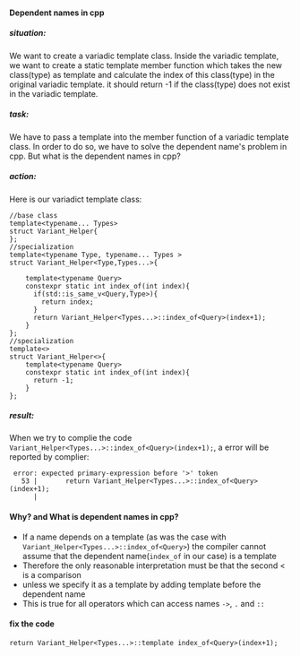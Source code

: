 #### Dependent names in cpp

##### situation:
We want to create a variadic template class. Inside the variadic template, we want to create a static template member function which takes the new class(type) as template and calculate the index of this class(type) in the original variadic template. it should return -1 if the class(type) does not exist in the variadic template.

##### task:
We have to pass a template into the member function of a variadic template class. In order to do so, we have to solve the dependent name's problem in cpp. But what is the dependent names in cpp?

##### action:
Here is our variadict template class:
```
//base class
template<typename... Types> 
struct Variant_Helper{
};
//specialization
template<typename Type, typename... Types > 
struct Variant_Helper<Type,Types...>{
   
    template<typename Query>
    constexpr static int index_of(int index){
      if(std::is_same_v<Query,Type>){
        return index;
      }
      return Variant_Helper<Types...>::index_of<Query>(index+1);
    }
};
//specialization
template<> 
struct Variant_Helper<>{
    template<typename Query>
    constexpr static int index_of(int index){
      return -1;
    }
};

```
##### result:
When we try to complie the code  `Variant_Helper<Types...>::index_of<Query>(index+1);`, a error will be reported by complier:
```
 error: expected primary-expression before '>' token
   53 |       return Variant_Helper<Types...>::index_of<Query>(index+1);
      |                               
```


#### Why? and What is dependent names in cpp?
- If a name depends on a template (as was the case with `Variant_Helper<Types...>::index_of<Query>`) the compiler cannot assume that the dependent name(`index_of` in our case) is a template
- Therefore the only reasonable interpretation must be
that the second < is a comparison
- unless we specify it as a template by adding template
before the dependent name
- This is true for all operators which can access names `->`, `.` and `::`

#### fix the code


```
return Variant_Helper<Types...>::template index_of<Query>(index+1);
```